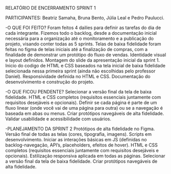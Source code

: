 RELATÓRIO DE ENCERRAMENTO SPRINT 1 

PARTICIPANTES: Beatriz Samaha, Bruna Bento, Júlia Leal e Pedro Paulucci.

-O QUE FOI FEITO? 
    Foram feitos 4 dailies para definir as tarefas do dia de cada integrante.
    Fizemos todo o backlog, desde a documentação inicial necessária para a organização até o monitoramento e a publicação do projeto, visando conter todas as 5 sprints.
    Telas de baixa fidelidade foram feitas no figma de telas iniciais até a finalização de compras, com a finalidade de demonstrar um protótipo do fluxo de vendas.
    Identidade visual  e layout definidos.
    Montagem do slide da apresentação inicial da sprint 1.
    Inicio do codigo de HTML e CSS baseados na tela inicial de baixa fidelidade selecionada nessa primeira sprint (ainda não escolhidas pelo professor Daniel).
    Responsividade definida no HTML e CSS.
    Documentação do desenvolvimento e construção do projeto.

-O QUE FICOU PENDENTE?
    Selecionar a versão final da tela de baixa fidelidade.
    HTML e CSS completos (requisitos essenciais juntamente com requisitos desejáveis e opcionais).
    Definir se cada página é parte de um fluxo linear (onde você vai de uma página para outra) ou se a navegação é baseada em abas ou menus.
    Criar protótipos navegáveis de alta fidelidade.
    Validar usabilidade e acessibilidade com usuários.

-PLANEJAMENTO DA SPRINT 2 
    Protótipos de alta fidelidade no Figma.
    Versão final de todas as telas (cores, tipografia, imagens). 
    Scripts em desenvolvimento.
    Iniciar as interações básicas em JS (definidas no backlog-navegação, API’s, placeholders, efeitos de hover).
    HTML e CSS completos (requisitos essenciais juntamente com requisitos desejáveis e opcionais).
    Estilização responsiva aplicada em todas as páginas.
    Selecionar a versão final da tela de baixa fidelidade.
    Criar protótipos navegáveis de alta fidelidade.
